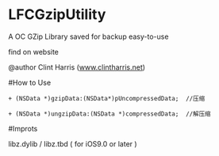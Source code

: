# LFCGzipUtility
A OC GZip Library  saved for backup  easy-to-use

find on website 

@author Clint Harris (www.clintharris.net) 

#How to Use
```
+ (NSData *)gzipData:(NSData*)pUncompressedData;  //压缩

+ (NSData *)ungzipData:(NSData *)compressedData;  //解压缩

```

#Improts

libz.dylib / libz.tbd ( for iOS9.0 or later )

